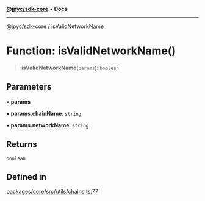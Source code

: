 [**@jpyc/sdk-core**](../README.md) • **Docs**

---

[@jpyc/sdk-core](../globals.md) / isValidNetworkName

# Function: isValidNetworkName()

> **isValidNetworkName**(`params`): `boolean`

## Parameters

• **params**

• **params.chainName**: `string`

• **params.networkName**: `string`

## Returns

`boolean`

## Defined in

[packages/core/src/utils/chains.ts:77](https://github.com/jcam1/sdks/blob/1659b7e6716057ee71757832a574d1003deb70f2/packages/core/src/utils/chains.ts#L77)
